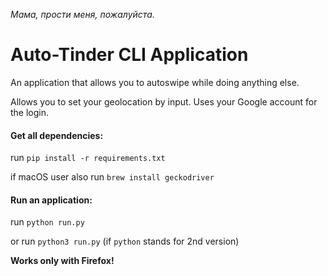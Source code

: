 *Мама, прости меня, пожалуйста.*

# Auto-Tinder CLI Application
An application that allows you to autoswipe while doing anything else.

Allows you to set your geolocation by input. 
Uses your Google account for the login.

#### Get all dependencies:
run `pip install -r requirements.txt`

if macOS user also run `brew install geckodriver`

#### Run an application:
run `python run.py`

or run `python3 run.py` (if `python` stands for 2nd version)

**Works only with Firefox!**
